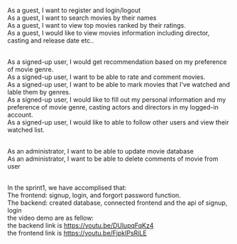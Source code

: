 As a guest, I want to register and login/logout</br>
As a guest, I want to search movies by their names</br>
As a guest, I want to view top movies ranked by their ratings.</br>
As a guest, I would like to view movies information including director, casting and release date etc.. </br></br>



As a signed-up user, I would get recommendation based on my preference of movie genre. </br>
As a signed-up user, I want to be able to rate and comment movies.</br>
As a signed-up user, I want to be able to mark movies that I've watched and lable them by genres. </br>
As a signed-up user, I would like to fill out my personal information and my preference of movie genre, casting actors and directors in my logged-in account. </br>
As a signed-up user, I would like to able to follow other users and view their watched list.</br></br>




As an administrator, I want to be able to update movie database</br>
As an administrator, I want to be able to delete comments of movie from user</br></br>

In the sprint1, we have accomplised that:</br>
The frontend: signup, login, and forgort password function.</br>
The backend: created database, connected frontend and the api of signup, login </br>
the video demo are as fellow:</br>
the backend link is <a>https://youtu.be/DUlupqFqKz4</a></br>
the frontend link is <a>https://youtu.be/FjpkIPsRiLE</a></br>
